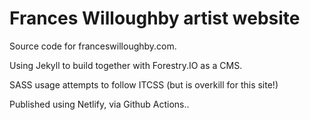 # Frances Willoughby artist website

Source code for franceswilloughby.com.

Using Jekyll to build together with Forestry.IO as a CMS.

SASS usage attempts to follow ITCSS (but is overkill for this site!)

Published using Netlify, via Github Actions..
